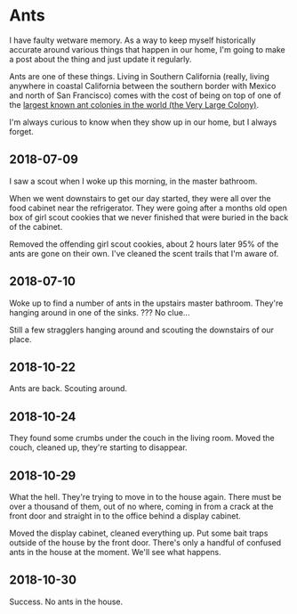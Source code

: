 # Ants

I have faulty wetware memory. As a way to keep myself historically accurate around various things that happen in our home, I'm going to make a post about the thing and just update it regularly.

Ants are one of these things. Living in Southern California (really, living anywhere in coastal California between the southern border with Mexico and north of San Francisco) comes with the cost of being on top of one of the [largest known ant colonies in the world (the Very Large Colony)](https://en.wikipedia.org/wiki/Argentine_ant#Behavior).

I'm always curious to know when they show up in our home, but I always forget.

## 2018-07-09

I saw a scout when I woke up this morning, in the master bathroom.

When we went downstairs to get our day started, they were all over the food cabinet near the refrigerator. They were going after a months old open box of girl scout cookies that we never finished that were buried in the back of the cabinet.

Removed the offending girl scout cookies, about 2 hours later 95% of the ants are gone on their own. I've cleaned the scent trails that I'm aware of.

## 2018-07-10

Woke up to find a number of ants in the upstairs master bathroom. They're hanging around in one of the sinks. ??? No clue...

Still a few stragglers hanging around and scouting the downstairs of our place.

## 2018-10-22

Ants are back. Scouting around.

## 2018-10-24

They found some crumbs under the couch in the living room. Moved the couch, cleaned up, they're starting to disappear.

## 2018-10-29

What the hell. They're trying to move in to the house again. There must be over a thousand of them, out of no where, coming in from a crack at the front door and straight in to the office behind a display cabinet.

Moved the display cabinet, cleaned everything up. Put some bait traps outside of the house by the front door. There's only a handful of confused ants in the house at the moment. We'll see what happens.

## 2018-10-30

Success. No ants in the house.
